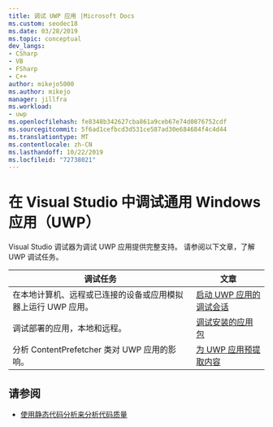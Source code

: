 ```yaml
---
title: 调试 UWP 应用 |Microsoft Docs
ms.custom: seodec18
ms.date: 03/28/2019
ms.topic: conceptual
dev_langs:
- CSharp
- VB
- FSharp
- C++
author: mikejo5000
ms.author: mikejo
manager: jillfra
ms.workload:
- uwp
ms.openlocfilehash: fe8348b342627cba861a9ceb67e74d0876752cdf
ms.sourcegitcommit: 5f6ad1cefbcd3d531ce587ad30e684684f4c4d44
ms.translationtype: MT
ms.contentlocale: zh-CN
ms.lasthandoff: 10/22/2019
ms.locfileid: "72738021"
---
```

# <a name="debug-universal-windows-apps-uwp-in-visual-studio"></a>在 Visual Studio 中调试通用 Windows 应用（UWP）

Visual Studio 调试器为调试 UWP 应用提供完整支持。 请参阅以下文章，了解 UWP 调试任务。

|调试任务|文章|
|-|-|
|在本地计算机、远程或已连接的设备或应用模拟器上运行 UWP 应用。|[启动 UWP 应用的调试会话](../debugger/start-a-debugging-session-for-a-store-app-in-visual-studio-vb-csharp-cpp-and-xaml.md)|
|调试部署的应用，本地和远程。|[调试安装的应用包](../debugger/debug-installed-app-package.md)|
|分析 ContentPrefetcher 类对 UWP 应用的影响。|[为 UWP 应用预提取内容](../debugger/prefetch-content-for-windows-store-apps.md)|

## <a name="see-also"></a>请参阅
- [使用静态代码分析来分析代码质量](/visualstudio/code-quality/code-analysis-for-managed-code-overview)
